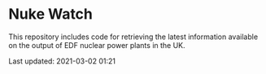 # Nuke Watch

This repository includes code for retrieving the latest information available on the output of EDF nuclear power plants in the UK.

Last updated: 2021-03-02 01:21